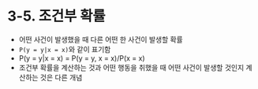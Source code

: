 # 3-5. 조건부 확률

* 어떤 사건이 발생했을 때 다른 어떤 한 사건이 발생할 확률
* `P(y = y|x = x)`와 같이 표기함
* P(y = y|x = x) = P(y = y, x = x)/P(x = x)
* 조건부 확률을 계산하는 것과 어떤 행동을 취했을 때 어떤 사건이 발생할 것인지 계산하는 것은 다른 개념
